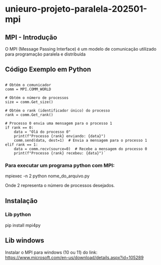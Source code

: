# unieuro-projeto-paralela-202501-mpi

## MPI - Introdução

O MPI (Message Passing Interface) é um modelo de comunicação utilizado para programação paralela e distribuída

## Código Exemplo em Python

```from mpi4py import MPI

# Obtém o comunicador
comm = MPI.COMM_WORLD

# Obtém o número de processos
size = comm.Get_size()

# Obtém o rank (identificador único) do processo
rank = comm.Get_rank()

# Processo 0 envia uma mensagem para o processo 1
if rank == 0:
    data = "Olá do processo 0"
    print(f"Processo {rank} enviando: {data}")
    comm.send(data, dest=1)  # Envia a mensagem para o processo 1
elif rank == 1:
    data = comm.recv(source=0)  # Recebe a mensagem do processo 0
    print(f"Processo {rank} recebeu: {data}")´

```

### Para executar um programa python com MPI:

mpiexec -n 2 python nome_do_arquivo.py

Onde 2 representa o número de processos desejados.

## Instalação

### Lib python

pip install mpi4py

## Lib windows

Instalar o MPI para windows (10 ou 11) do link: https://www.microsoft.com/en-us/download/details.aspx?id=105289

